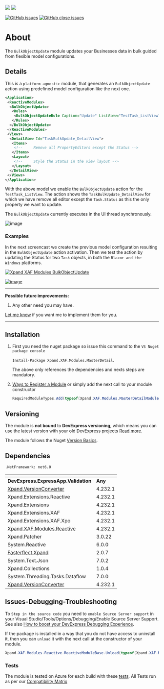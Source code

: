![](https://img.shields.io/nuget/v/Xpand.XAF.Modules.BulkObjectUpdate.svg?&style=flat) ![](https://img.shields.io/nuget/dt/Xpand.XAF.Modules.BulkObjectUpdate.svg?&style=flat)

[![GitHub issues](https://img.shields.io/github/issues/eXpandFramework/expand/BulkObjectUpdate.svg)](https://github.com/eXpandFramework/eXpand/issues?utf8=%E2%9C%93&q=is%3Aissue+is%3Aopen+sort%3Aupdated-desc+label%3AReactive.XAF+label%3ABulkObjectUpdate) [![GitHub close issues](https://img.shields.io/github/issues-closed/eXpandFramework/eXpand/BulkObjectUpdate.svg)](https://github.com/eXpandFramework/eXpand/issues?utf8=%E2%9C%93&q=is%3Aissue+is%3Aclosed+sort%3Aupdated-desc+label%3AReactive.XAF+label%3ABulkObjectUpdate)
# About 

The `BulkObjectUpdate` module updates your Businesses data in bulk guided from flexible model configurations. 

## Details
This is a `platform agnostic` module, that generates an `BulkObjectUpdate` action using predefined model configuration like the next one.

```xml
<Application>
 <ReactiveModules>
  <BulkObjectUpdate>
   <Rules>
    <BulkObjectUpdateRule Caption="Update" ListView="TestTask_ListView" DetailView="TaskBulkUpdate_DetailView" IsNewNode="True" />
   </Rules>
  </BulkObjectUpdate>
 </ReactiveModules>
 <Views>
  <DetailView Id="TaskBulkUpdate_DetailView">
   <Items>
    <!--     Remove all PropertyEditors except the Status -->
   </Items>
   <Layout>
    <!--     Style the Status in the view layout -->
   </Layout>
  </DetailView>
 </Views>
</Application>
```

With the above model we enable the `BulkObjectUpdate` action for the `TestTask_ListView`. The action shows the `TaskBulkUpdate_DetailView` for which we have remove all editor except the `Task.Status` as this the only property we want to update.

The `BulkObjectUpdate` currently executes in the UI thread synchronously.

![image](https://user-images.githubusercontent.com/159464/143494042-59311a57-1fa5-4ebd-8942-b02b10a8f7e6.png)




### Examples

In the next screencast we create the previous model configuration resulting in the `BulkObjectUpdate` action activation. Then we test the action by updating the Status for two `Task` objects, in both the `Blazor and the Windows` platforms.   

<twitter tags="#BulkObjectUpdate #Blazor">

[![Xpand XAF Modules BulkObjectUpdate](https://user-images.githubusercontent.com/159464/143494273-0076056a-ad58-4e4f-ac34-0017af5ca19a.gif)
](https://youtu.be/DHfFtmBD4lw)

</twitter>

[![image](https://user-images.githubusercontent.com/159464/87556331-2fba1980-c6bf-11ea-8a10-e525dda86364.png)](https://youtu.be/Xy3IzZM6HYY)

--- 

**Possible future improvements:**

1. Any other need you may have.

[Let me know](https://github.com/sponsors/apobekiaris) if you want me to implement them for you.

---

## Installation 
1. First you need the nuget package so issue this command to the `VS Nuget package console` 

   `Install-Package Xpand.XAF.Modules.MasterDetail`.

    The above only references the dependencies and nexts steps are mandatory.

2. [Ways to Register a Module](https://documentation.devexpress.com/eXpressAppFramework/118047/Concepts/Application-Solution-Components/Ways-to-Register-a-Module)
or simply add the next call to your module constructor
    ```cs
    RequiredModuleTypes.Add(typeof(Xpand.XAF.Modules.MasterDetailModule));
    ```
## Versioning
The module is **not bound** to **DevExpress versioning**, which means you can use the latest version with your old DevExpress projects [Read more](https://github.com/eXpandFramework/XAF/tree/master/tools/Xpand.VersionConverter).

The module follows the Nuget [Version Basics](https://docs.microsoft.com/en-us/nuget/reference/package-versioning#version-basics).
## Dependencies
`.NetFramework: net6.0`

|<!-- -->|<!-- -->
|----|----
|**DevExpress.ExpressApp.Validation**|**Any**
|[Xpand.VersionConverter](https://github.com/eXpandFramework/Reactive.XAF/tree/master/tools/Xpand.VersionConverter)|4.232.1
 |Xpand.Extensions.Reactive|4.232.1
 |Xpand.Extensions|4.232.1
 |Xpand.Extensions.XAF|4.232.1
 |Xpand.Extensions.XAF.Xpo|4.232.1
 |[Xpand.XAF.Modules.Reactive](https://github.com/eXpandFramework/Reactive.XAF/tree/master/src/Modules/Xpand.XAF.Modules.Reactive)|4.232.1
 |Xpand.Patcher|3.0.22
 |System.Reactive|6.0.0
 |[Fasterflect.Xpand](https://github.com/eXpandFramework/Fasterflect)|2.0.7
 |System.Text.Json|7.0.2
 |Xpand.Collections|1.0.4
 |System.Threading.Tasks.Dataflow|7.0.0
 |[Xpand.VersionConverter](https://github.com/eXpandFramework/Reactive.XAF/tree/master/tools/Xpand.VersionConverter)|4.232.1

## Issues-Debugging-Troubleshooting

To `Step in the source code` you need to `enable Source Server support` in your Visual Studio/Tools/Options/Debugging/Enable Source Server Support. See also [How to boost your DevExpress Debugging Experience](https://github.com/eXpandFramework/DevExpress.XAF/wiki/How-to-boost-your-DevExpress-Debugging-Experience#1-index-the-symbols-to-your-custom-devexpresss-installation-location).

If the package is installed in a way that you do not have access to uninstall it, then you can `unload` it with the next call at the constructor of your module.
```cs
Xpand.XAF.Modules.Reactive.ReactiveModuleBase.Unload(typeof(Xpand.XAF.Modules.MasterDetail.MasterDetailModule))
```


### Tests
The module is tested on Azure for each build with these [tests](https://github.com/eXpandFramework/Packages/tree/master/src/Tests/Xpand.XAF.s.MasterDetail.MasterDetail). 
All Tests run as per our [Compatibility Matrix](https://github.com/eXpandFramework/DevExpress.XAF#compatibility-matrix)

